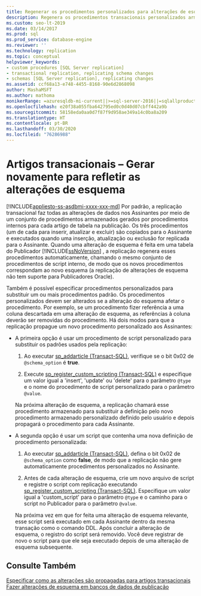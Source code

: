 ```yaml
---
title: Regenerar os procedimentos personalizados para alterações de esquema (Transacional)
description: Regenera os procedimentos transacionais personalizados armazenados para refletir alterações de esquema da replicação transacional.
ms.custom: seo-lt-2019
ms.date: 03/14/2017
ms.prod: sql
ms.prod_service: database-engine
ms.reviewer: ''
ms.technology: replication
ms.topic: conceptual
helpviewer_keywords:
- custom procedures [SQL Server replication]
- transactional replication, replicating schema changes
- schemas [SQL Server replication], replicating changes
ms.assetid: ccf68a13-e748-4455-8168-90e6d2868098
author: MashaMSFT
ms.author: mathoma
monikerRange: =azuresqldb-mi-current||>=sql-server-2016||=sqlallproducts-allversions
ms.openlocfilehash: e20f38a055fba642795ed0c0d40d07cbff442a9b
ms.sourcegitcommit: 58158eda0aa0d7f87f9d958ae349a14c0ba8a209
ms.translationtype: HT
ms.contentlocale: pt-BR
ms.lasthandoff: 03/30/2020
ms.locfileid: "76286988"
---
```

# <a name="transactional-articles---regenerate-to-reflect-schema-changes"></a>Artigos transacionais – Gerar novamente para refletir as alterações de esquema
[!INCLUDE[appliesto-ss-asdbmi-xxxx-xxx-md](../../../includes/appliesto-ss-asdbmi-xxxx-xxx-md.md)]
  Por padrão, a replicação transacional faz todas as alterações de dados nos Assinantes por meio de um conjunto de procedimentos armazenados gerados por procedimentos internos para cada artigo de tabela na publicação. Os três procedimentos (um de cada para inserir, atualizar e excluir) são copiados para o Assinante e executados quando uma inserção, atualização ou exclusão for replicada para o Assinante. Quando uma alteração de esquema é feita em uma tabela do Publicador [!INCLUDE[ssNoVersion](../../../includes/ssnoversion-md.md)] , a replicação regenera esses procedimentos automaticamente, chamando o mesmo conjunto de procedimentos de script interno, de modo que os novos procedimentos correspondam ao novo esquema (a replicação de alterações de esquema não tem suporte para Publicadores Oracle).  
  
 Também é possível especificar procedimentos personalizados para substituir um ou mais procedimentos padrão. Os procedimentos personalizados devem ser alterados se a alteração do esquema afetar o procedimento. Por exemplo, se um procedimento fizer referência a uma coluna descartada em uma alteração de esquema, as referências à coluna deverão ser removidas do procedimento. Há dois modos para que a replicação propague um novo procedimento personalizado aos Assinantes:  
  
-   A primeira opção é usar um procedimento de script personalizado para substituir os padrões usados pela replicação:  
  
    1.  Ao executar [sp_addarticle &#40;Transact-SQL&#41;](../../../relational-databases/system-stored-procedures/sp-addarticle-transact-sql.md), verifique se o bit 0x02 de `@schema_option` é **true**.  
  
    2.  Execute [sp_register_custom_scripting &#40;Transact-SQL&#41;](../../../relational-databases/system-stored-procedures/sp-register-custom-scripting-transact-sql.md) e especifique um valor igual a 'insert', 'update' ou 'delete' para o parâmetro `@type` e o nome do procedimento de script personalizado para o parâmetro `@value`.  
  
     Na próxima alteração de esquema, a replicação chamará esse procedimento armazenado para substituir a definição pelo novo procedimento armazenado personalizado definido pelo usuário e depois propagará o procedimento para cada Assinante.  
  
-   A segunda opção é usar um script que contenha uma nova definição de procedimento personalizada:  
  
    1.  Ao executar [sp_addarticle &#40;Transact-SQL&#41;](../../../relational-databases/system-stored-procedures/sp-addarticle-transact-sql.md), defina o bit 0x02 de `@schema_option` como **false**, de modo que a replicação não gere automaticamente procedimentos personalizados no Assinante.  
  
    2.  Antes de cada alteração de esquema, crie um novo arquivo de script e registre o script com replicação executando [sp_register_custom_scripting &#40;Transact-SQL&#41;](../../../relational-databases/system-stored-procedures/sp-register-custom-scripting-transact-sql.md). Especifique um valor igual a 'custom_script' para o parâmetro `@type` e o caminho para o script no Publicador para o parâmetro `@value`.  
  
     Na próxima vez em que for feita uma alteração de esquema relevante, esse script será executado em cada Assinante dentro da mesma transação como o comando DDL. Após concluir a alteração de esquema, o registro do script será removido. Você deve registrar de novo o script para que ele seja executado depois de uma alteração de esquema subsequente.  
  
## <a name="see-also"></a>Consulte Também  
 [Especificar como as alterações são propagadas para artigos transacionais](../../../relational-databases/replication/transactional/transactional-articles-specify-how-changes-are-propagated.md)   
 [Fazer alterações de esquema em bancos de dados de publicação](../../../relational-databases/replication/publish/make-schema-changes-on-publication-databases.md)  
  
  
